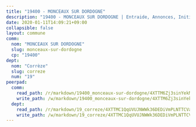 ```yaml
---
title: "19400 - MONCEAUX SUR DORDOGNE"
description: "19400 - MONCEAUX SUR DORDOGNE | Entraide, Annonces, Initiatives"
date: 2020-01-11T14:09:21+09:00
collapsible: false
layout: commune
comm:
  nom: "MONCEAUX SUR DORDOGNE"
  slug: monceaux-sur-dordogne
  cp: "19400"
dept:
  nom: "Corrèze"
  slug: correze
  num: "19"
peerpad:
  comm:
    read_path: /r/markdown/19400_monceaux-sur-dordogne/4XTTM6Zj3sinYekMt2FiytRAZCCUsyZv9QxfCuqAx151KJ1hN
    write_path: /w/markdown/19400_monceaux-sur-dordogne/4XTTM6Zj3sinYekMt2FiytRAZCCUsyZv9QxfCuqAx151KJ1hN-K3TgUaEakVjnKRLQEpnQxoq3CeRKbPgRbEu62UkV7uWKFLWiGm297BCs743A2cTr925jz1MC7JpmWyGsX2XCK31bTB1gXDNpk5MhpX3aNH3XTce3xdNr2XJchRFKTHnpoFe1XxuS
  dept:
    read_path: /r/markdown/19_correze/4XTTMC1QqUVUJNWWk36DEDiVmPLNTTCVay5E5gwEvpSf36VsS
    write_path: /w/markdown/19_correze/4XTTMC1QqUVUJNWWk36DEDiVmPLNTTCVay5E5gwEvpSf36VsS-K3TgUzu4fqyixiBZaA5Ejd2iCC9xJnV2MqYc8L2r22c4qVWWx9VnJmMAAFTQjLmwLDBGZ9pgHdAtPGZHV6pZb6y2bhgaqXFUJ1Fp1QgihzJpszTr9ow8JcXoeYzTUZfY7Rzzn9sS
---
```


